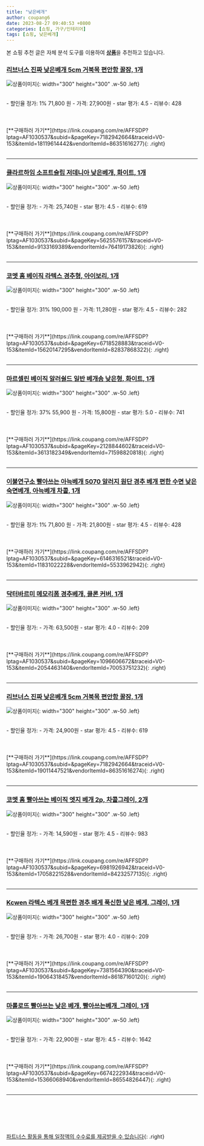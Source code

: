 ```yaml
---
title: "낮은베개"
author: coupang6
date: 2023-08-27 09:40:53 +0800
categories: [쇼핑, 가구/인테리어]
tags: [쇼핑, 낮은베개]
---
```


본 쇼핑 추천 글은 자체 분석 도구를 이용하여 [**상품**](https://link.coupang.com/a/bao1ui)을 추천하고 있습니다.

### [리브너스 진짜 낮은베개 5cm 거북목 편안함 꿀잠, 1개](https://link.coupang.com/re/AFFSDP?lptag=AF1030537&subid=&pageKey=7182942664&traceid=V0-153&itemId=18119614442&vendorItemId=86351616277)

![상품이미지](https://thumbnail10.coupangcdn.com/thumbnails/remote/230x230ex/image/vendor_inventory/bebe/6ec2dba22b74ea7c67e091a662dea89b24b0178aacd6aed39afb6341177d.png){: width="300" height="300" .w-50 .left}


<br>
- 할인율 정가: 1%  71,800   원
- 가격: 27,900원
- star 평가: 4.5
- 리뷰수: 428
<br>
<br>
<br>
<br>
[**구매하러 가기**](https://link.coupang.com/re/AFFSDP?lptag=AF1030537&subid=&pageKey=7182942664&traceid=V0-153&itemId=18119614442&vendorItemId=86351616277){: .right}
<br>
<br>

---

### [클라르하임 소프트슬립 저데니아 낮은베개, 화이트, 1개](https://link.coupang.com/re/AFFSDP?lptag=AF1030537&subid=&pageKey=5625576157&traceid=V0-153&itemId=9133169389&vendorItemId=76419173826)

![상품이미지](https://thumbnail8.coupangcdn.com/thumbnails/remote/230x230ex/image/retail/images/41997829426941-213d12c7-ebd6-45e4-a9a7-0e5eee6f6ceb.jpg){: width="300" height="300" .w-50 .left}


<br>
- 할인율 정가: 
- 가격: 25,740원
- star 평가: 4.5
- 리뷰수: 619
<br>
<br>
<br>
<br>
[**구매하러 가기**](https://link.coupang.com/re/AFFSDP?lptag=AF1030537&subid=&pageKey=5625576157&traceid=V0-153&itemId=9133169389&vendorItemId=76419173826){: .right}
<br>
<br>

---

### [코멧 홈 베이직 라텍스 경추형, 아이보리, 1개](https://link.coupang.com/re/AFFSDP?lptag=AF1030537&subid=&pageKey=6718528883&traceid=V0-153&itemId=15620147295&vendorItemId=82837868322)

![상품이미지](https://thumbnail6.coupangcdn.com/thumbnails/remote/230x230ex/image/retail/images/544126605491904-bc85fa0d-5ffd-47b8-b72a-daab240a1b69.jpg){: width="300" height="300" .w-50 .left}


<br>
- 할인율 정가: 31%  190,000   원
- 가격: 11,280원
- star 평가: 4.5
- 리뷰수: 282
<br>
<br>
<br>
<br>
[**구매하러 가기**](https://link.coupang.com/re/AFFSDP?lptag=AF1030537&subid=&pageKey=6718528883&traceid=V0-153&itemId=15620147295&vendorItemId=82837868322){: .right}
<br>
<br>

---

### [마르셀린 베이직 알러쉴드 일반 베개솜 낮은형, 화이트, 1개](https://link.coupang.com/re/AFFSDP?lptag=AF1030537&subid=&pageKey=2128844602&traceid=V0-153&itemId=3613182349&vendorItemId=71598820818)

![상품이미지](https://thumbnail7.coupangcdn.com/thumbnails/remote/230x230ex/image/retail/images/3373121343584965-9953f21f-9ae1-49e3-b8a8-c8ea4d55be17.jpg){: width="300" height="300" .w-50 .left}


<br>
- 할인율 정가: 37%  55,900   원
- 가격: 15,800원
- star 평가: 5.0
- 리뷰수: 741
<br>
<br>
<br>
<br>
[**구매하러 가기**](https://link.coupang.com/re/AFFSDP?lptag=AF1030537&subid=&pageKey=2128844602&traceid=V0-153&itemId=3613182349&vendorItemId=71598820818){: .right}
<br>
<br>

---

### [이불연구소 빨아쓰는 아늑베개 5070 알러지 원단 경추 베개 편한 수면 낮은 숙면베개, 아늑베개 차콜, 1개](https://link.coupang.com/re/AFFSDP?lptag=AF1030537&subid=&pageKey=6146316521&traceid=V0-153&itemId=11831022228&vendorItemId=5533962942)

![상품이미지](https://thumbnail8.coupangcdn.com/thumbnails/remote/230x230ex/image/vendor_inventory/ed54/69e56821e674dfa44acc6c7bd129ca99de07ce9c8b452a784f094e38ec07.jpg){: width="300" height="300" .w-50 .left}


<br>
- 할인율 정가: 1%  71,800   원
- 가격: 21,800원
- star 평가: 4.5
- 리뷰수: 428
<br>
<br>
<br>
<br>
[**구매하러 가기**](https://link.coupang.com/re/AFFSDP?lptag=AF1030537&subid=&pageKey=6146316521&traceid=V0-153&itemId=11831022228&vendorItemId=5533962942){: .right}
<br>
<br>

---

### [닥터바르미 메모리폼 경추베개, 쿨론 커버, 1개](https://link.coupang.com/re/AFFSDP?lptag=AF1030537&subid=&pageKey=1096606672&traceid=V0-153&itemId=2054463140&vendorItemId=70053751232)

![상품이미지](https://thumbnail10.coupangcdn.com/thumbnails/remote/230x230ex/image/retail/images/1691490996991566-53ef7e92-31a7-49ec-99ab-97a1c33501e7.jpg){: width="300" height="300" .w-50 .left}


<br>
- 할인율 정가: 
- 가격: 63,500원
- star 평가: 4.0
- 리뷰수: 209
<br>
<br>
<br>
<br>
[**구매하러 가기**](https://link.coupang.com/re/AFFSDP?lptag=AF1030537&subid=&pageKey=1096606672&traceid=V0-153&itemId=2054463140&vendorItemId=70053751232){: .right}
<br>
<br>

---

### [리브너스 진짜 낮은베개 5cm 거북목 편안함 꿀잠, 1개](https://link.coupang.com/re/AFFSDP?lptag=AF1030537&subid=&pageKey=7182942664&traceid=V0-153&itemId=19011447521&vendorItemId=86351616274)

![상품이미지](https://thumbnail10.coupangcdn.com/thumbnails/remote/230x230ex/image/vendor_inventory/bebe/6ec2dba22b74ea7c67e091a662dea89b24b0178aacd6aed39afb6341177d.png){: width="300" height="300" .w-50 .left}


<br>
- 할인율 정가: 
- 가격: 24,900원
- star 평가: 4.5
- 리뷰수: 619
<br>
<br>
<br>
<br>
[**구매하러 가기**](https://link.coupang.com/re/AFFSDP?lptag=AF1030537&subid=&pageKey=7182942664&traceid=V0-153&itemId=19011447521&vendorItemId=86351616274){: .right}
<br>
<br>

---

### [코멧 홈 빨아쓰는 베이직 엣지 베개 2p, 차콜그레이, 2개](https://link.coupang.com/re/AFFSDP?lptag=AF1030537&subid=&pageKey=6981926942&traceid=V0-153&itemId=17058221528&vendorItemId=84232577135)

![상품이미지](https://thumbnail6.coupangcdn.com/thumbnails/remote/230x230ex/image/retail/images/2021083757364982-c532a909-0cc8-400f-940c-fe40e4e87c8c.jpg){: width="300" height="300" .w-50 .left}


<br>
- 할인율 정가: 
- 가격: 14,590원
- star 평가: 4.5
- 리뷰수: 983
<br>
<br>
<br>
<br>
[**구매하러 가기**](https://link.coupang.com/re/AFFSDP?lptag=AF1030537&subid=&pageKey=6981926942&traceid=V0-153&itemId=17058221528&vendorItemId=84232577135){: .right}
<br>
<br>

---

### [Kcwen 라텍스 베개 목편한 경추 배게 푹신한 낮은 베게, 그레이, 1개](https://link.coupang.com/re/AFFSDP?lptag=AF1030537&subid=&pageKey=7381564390&traceid=V0-153&itemId=19064318457&vendorItemId=86187160120)

![상품이미지](https://thumbnail8.coupangcdn.com/thumbnails/remote/230x230ex/image/vendor_inventory/dc6a/a16f2a17e02fd419f8e26933944aaae47dbf31fdca0fcde8052b8a174975.jpg){: width="300" height="300" .w-50 .left}


<br>
- 할인율 정가: 
- 가격: 26,700원
- star 평가: 4.0
- 리뷰수: 209
<br>
<br>
<br>
<br>
[**구매하러 가기**](https://link.coupang.com/re/AFFSDP?lptag=AF1030537&subid=&pageKey=7381564390&traceid=V0-153&itemId=19064318457&vendorItemId=86187160120){: .right}
<br>
<br>

---

### [마롤로뜨 빨아쓰는 낮은 베개, 빨아쓰는베개_그레이, 1개](https://link.coupang.com/re/AFFSDP?lptag=AF1030537&subid=&pageKey=6674222934&traceid=V0-153&itemId=15366068940&vendorItemId=86554826447)

![상품이미지](https://thumbnail8.coupangcdn.com/thumbnails/remote/230x230ex/image/retail/images/2023/07/12/10/2/d34083e7-347e-4c9b-bd81-c7d0e23d48da.jpg){: width="300" height="300" .w-50 .left}


<br>
- 할인율 정가: 
- 가격: 22,900원
- star 평가: 4.5
- 리뷰수: 1642
<br>
<br>
<br>
<br>
[**구매하러 가기**](https://link.coupang.com/re/AFFSDP?lptag=AF1030537&subid=&pageKey=6674222934&traceid=V0-153&itemId=15366068940&vendorItemId=86554826447){: .right}
<br>
<br>

---
<br><br><br><br><br> [파트너스 활동을 통해 일정액의 수수료를 제공받을 수 있습니다](https://link.coupang.com/a/bao1ui){: .right}